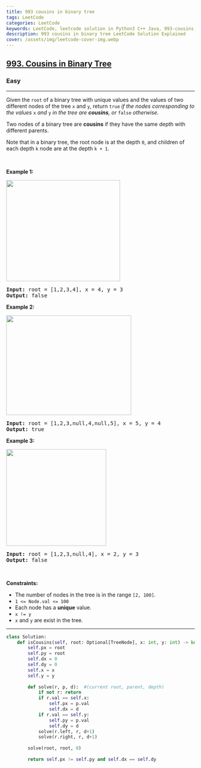 ```yaml
---
title: 993 cousins in binary tree
tags: LeetCode
categories: LeetCode
keywords: LeetCode, leetcode solution in Python3 C++ Java, 993-cousins-in-binary-tree solution
description: 993 cousins in binary tree LeetCode Solution Explained
cover: /assets/img/leetcode-cover-img.webp
---
```



<h2><a href="https://leetcode.com/problems/cousins-in-binary-tree/">993. Cousins in Binary Tree</a></h2><h3>Easy</h3><hr><div><p>Given the <code>root</code> of a binary tree with unique values and the values of two different nodes of the tree <code>x</code> and <code>y</code>, return <code>true</code> <em>if the nodes corresponding to the values </em><code>x</code><em> and </em><code>y</code><em> in the tree are <strong>cousins</strong>, or </em><code>false</code><em> otherwise.</em></p>

<p>Two nodes of a binary tree are <strong>cousins</strong> if they have the same depth with different parents.</p>

<p>Note that in a binary tree, the root node is at the depth <code>0</code>, and children of each depth <code>k</code> node are at the depth <code>k + 1</code>.</p>

<p>&nbsp;</p>
<p><strong>Example 1:</strong></p>
<img alt="" src="https://assets.leetcode.com/uploads/2019/02/12/q1248-01.png" style="width: 304px; height: 270px;">
<pre><strong>Input:</strong> root = [1,2,3,4], x = 4, y = 3
<strong>Output:</strong> false
</pre>

<p><strong>Example 2:</strong></p>
<img alt="" src="https://assets.leetcode.com/uploads/2019/02/12/q1248-02.png" style="width: 334px; height: 266px;">
<pre><strong>Input:</strong> root = [1,2,3,null,4,null,5], x = 5, y = 4
<strong>Output:</strong> true
</pre>

<p><strong>Example 3:</strong></p>
<img alt="" src="https://assets.leetcode.com/uploads/2019/02/13/q1248-03.png" style="width: 267px; height: 258px;">
<pre><strong>Input:</strong> root = [1,2,3,null,4], x = 2, y = 3
<strong>Output:</strong> false
</pre>

<p>&nbsp;</p>
<p><strong>Constraints:</strong></p>

<ul>
	<li>The number of nodes in the tree is in the range <code>[2, 100]</code>.</li>
	<li><code>1 &lt;= Node.val &lt;= 100</code></li>
	<li>Each node has a <strong>unique</strong> value.</li>
	<li><code>x != y</code></li>
	<li><code>x</code> and <code>y</code> are exist in the tree.</li>
</ul>
</div>

---




```python
class Solution:
    def isCousins(self, root: Optional[TreeNode], x: int, y: int) -> bool:
        self.px = root
        self.py = root
        self.dx = 0
        self.dy = 0
        self.x = x
        self.y = y
        
        def solve(r, p, d):  #(current root, parent, depth)
            if not r: return
            if r.val == self.x:
                self.px = p.val
                self.dx = d
            if r.val == self.y:
                self.py = p.val
                self.dy = d
            solve(r.left, r, d+1)
            solve(r.right, r, d+1)
        
        solve(root, root, 0)
        
        return self.px != self.py and self.dx == self.dy
```
